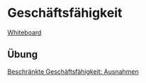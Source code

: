 # Geschäftsfähigkeit
[Whiteboard](https://link.excalidraw.com/l/7rq4dRSruIo/129MLOMFM7U)
## Übung
[Beschränkte Geschäftsfähigkeit: Ausnahmen](Ausnahmen-beschr-Geschaeftsfaehigkeit/Ausnahmen-beschr-Geschaeftsfaehigkeit.html)
